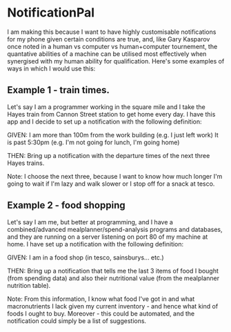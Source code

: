 # NotificationPal

I am making this because I want to have highly customisable notifications for my 
phone given certain conditions are true, and, like Gary Kasparov once noted in a 
human vs computer vs human+computer tournement, the quantative abilities of a 
machine can be utilised most effectively when synergised with my human ability 
for qualification. Here's some examples of ways in which I would use this:

## Example 1 - train times.

Let's say I am a programmer working in the square mile and I take the 
Hayes train from Cannon Street station to get home every day. I have this app 
and I decide to set up a notification with the following definition:

GIVEN:
I am more than 100m from the work building (e.g. I just left work)
It is past 5:30pm (e.g. I'm not going for lunch, I'm going home)

THEN:
Bring up a notification with the departure times of the next three Hayes trains. 


Note: I choose the next three, because I want to know how much longer I'm going 
to wait if I'm lazy and walk slower or I stop off for a snack at tesco.

## Example 2 - food shopping

Let's say I am me, but better at programming, and I have a combined/advanced
mealplanner/spend-analysis programs and databases, and they are running on a 
server listening on port 80 of my machine at home. I have set up a notification 
with the following definition:

GIVEN:
I am in a food shop (in tesco, sainsburys... etc.)

THEN:
Bring up a notification that tells me the last 3 items of food I bought (from 
spending data) and also their nutritional value (from the mealplanner nutrition 
table).

Note: From this information, I know what food I've got in and what macronutrients 
I lack given my current inventory - and hence what kind of foods I ought to buy. 
Moreover - this could be automated, and the notification could simply be a list 
of suggestions.
